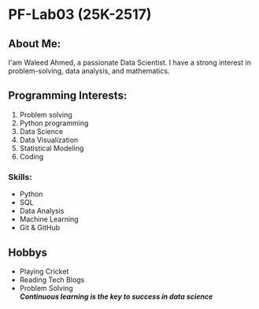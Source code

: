 # PF-Lab03 (25K-2517)
## About Me:
I'am Waleed Ahmed, a passionate Data Scientist. I have a strong interest in problem-solving, data analysis, and mathematics.
## Programming Interests:
1. Problem solving
2. Python programming  
3. Data Science  
4. Data Visualization  
5. Statistical Modeling
6. Coding
  ### Skills:
- Python
- SQL
- Data Analysis
- Machine Learning
- Git & GitHub
## Hobbys
- Playing Cricket
- Reading Tech Blogs
- Problem Solving <Br>
***Continuous learning is the key to success in data science***
